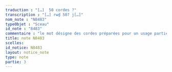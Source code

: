 ```yaml
---
traduction : "[…]  50 cordes ?"
transcription : "[…] rwḏ 50? j[…]"
nom_note : "N8483"
typeObjet : "Sceau"
id_note : "8483"
commentaire : "le mot désigne des cordes préparées pour un usage particulier, corde d'arc, lanières de sandales, cordes de verrous de porte - tous objets sans doute consommés en quantité sur le site. La lecture du numéral, déformé, n'est pas très certaine."
title: note N8483
scelles: 
id_notice: N8483
layout: notice_note
type: note
partie: 3
---
```

